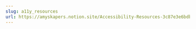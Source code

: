 ```yaml
---
slug: a11y_resources
url: https://amyskapers.notion.site/Accessibility-Resources-3c87e3e6bdbe48aa927c4a15c230257a
---
```

